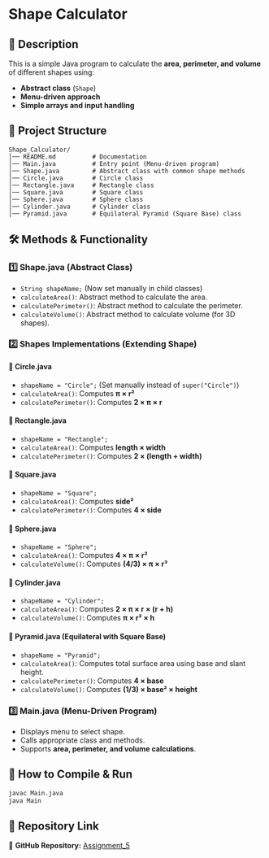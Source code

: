 # Shape Calculator

## 📌 Description
This is a simple Java program to calculate the **area, perimeter, and volume** of different shapes using:
- **Abstract class** (`Shape`)
- **Menu-driven approach**
- **Simple arrays and input handling**

## 📂 Project Structure
```
Shape_Calculator/
│── README.md          # Documentation
│── Main.java          # Entry point (Menu-driven program)
│── Shape.java         # Abstract class with common shape methods
│── Circle.java        # Circle class
│── Rectangle.java     # Rectangle class
│── Square.java        # Square class
│── Sphere.java        # Sphere class
│── Cylinder.java      # Cylinder class
│── Pyramid.java       # Equilateral Pyramid (Square Base) class
```

## 🛠 Methods & Functionality

### **1️⃣ Shape.java (Abstract Class)**
- `String shapeName;` (Now set manually in child classes)
- `calculateArea()`: Abstract method to calculate the area.
- `calculatePerimeter()`: Abstract method to calculate the perimeter.
- `calculateVolume()`: Abstract method to calculate volume (for 3D shapes).

### **2️⃣ Shapes Implementations (Extending Shape)**

#### **📌 Circle.java**
- `shapeName = "Circle";` (Set manually instead of `super("Circle")`)
- `calculateArea()`: Computes **π × r²**
- `calculatePerimeter()`: Computes **2 × π × r**

#### **📌 Rectangle.java**
- `shapeName = "Rectangle";`
- `calculateArea()`: Computes **length × width**
- `calculatePerimeter()`: Computes **2 × (length + width)**

#### **📌 Square.java**
- `shapeName = "Square";`
- `calculateArea()`: Computes **side²**
- `calculatePerimeter()`: Computes **4 × side**

#### **📌 Sphere.java**
- `shapeName = "Sphere";`
- `calculateArea()`: Computes **4 × π × r²**
- `calculateVolume()`: Computes **(4/3) × π × r³**

#### **📌 Cylinder.java**
- `shapeName = "Cylinder";`
- `calculateArea()`: Computes **2 × π × r × (r + h)**
- `calculateVolume()`: Computes **π × r² × h**

#### **📌 Pyramid.java (Equilateral with Square Base)**
- `shapeName = "Pyramid";`
- `calculateArea()`: Computes total surface area using base and slant height.
- `calculatePerimeter()`: Computes **4 × base**
- `calculateVolume()`: Computes **(1/3) × base² × height**

### **3️⃣ Main.java (Menu-Driven Program)**
- Displays menu to select shape.
- Calls appropriate class and methods.
- Supports **area, perimeter, and volume calculations**.

## 🚀 How to Compile & Run
```sh
javac Main.java
java Main
```

## 📎 Repository Link
🔗 **GitHub Repository:** [Assignment_5](https://github.com/pulkit100804/Assignment_5)


